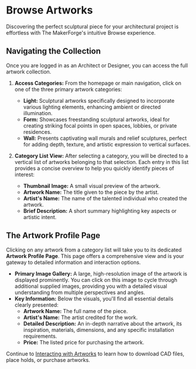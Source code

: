 # Browse Artworks

Discovering the perfect sculptural piece for your architectural project is effortless with The MakerForge's intuitive Browse experience.

## Navigating the Collection

Once you are logged in as an Architect or Designer, you can access the full artwork collection.

1.  **Access Categories:** From the homepage or main navigation, click on one of the three primary artwork categories:
    * **Light:** Sculptural artworks specifically designed to incorporate various lighting elements, enhancing ambient or directed illumination.
    * **Form:** Showcases freestanding sculptural artworks, ideal for creating striking focal points in open spaces, lobbies, or private residences.
    * **Wall:** Presents captivating wall murals and relief sculptures, perfect for adding depth, texture, and artistic expression to vertical surfaces.

2.  **Category List View:**
    After selecting a category, you will be directed to a vertical list of artworks belonging to that selection. Each entry in this list provides a concise overview to help you quickly identify pieces of interest:
    * **Thumbnail Image:** A small visual preview of the artwork.
    * **Artwork Name:** The title given to the piece by the artist.
    * **Artist's Name:** The name of the talented individual who created the artwork.
    * **Brief Description:** A short summary highlighting key aspects or artistic intent.

## The Artwork Profile Page

Clicking on any artwork from a category list will take you to its dedicated **Artwork Profile Page**. This page offers a comprehensive view and is your gateway to detailed information and interaction options.

* **Primary Image Gallery:** A large, high-resolution image of the artwork is displayed prominently. You can click on this image to cycle through additional supplied images, providing you with a detailed visual understanding from multiple perspectives and angles.
* **Key Information:** Below the visuals, you'll find all essential details clearly presented:
    * **Artwork Name:** The full name of the piece.
    * **Artist's Name:** The artist credited for the work.
    * **Detailed Description:** An in-depth narrative about the artwork, its inspiration, materials, dimensions, and any specific installation requirements.
    * **Price:** The listed price for purchasing the artwork.

Continue to [Interacting with Artworks](architects/interacting.md) to learn how to download CAD files, place holds, or purchase artworks.